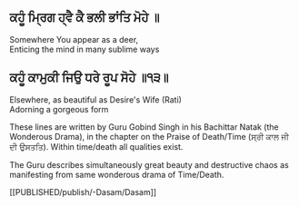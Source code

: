 ## ਕਹੂੰ ਮ੍ਰਿਗ ਹ੍ਵੈ ਕੈ ਭਲੀ ਭਾਂਤਿ ਮੋਹੇ ॥  
Somewhere You appear as a deer,  
Enticing the mind in many sublime ways  
  
## ਕਹੂੰ ਕਾਮੁਕੀ ਜਿਉ ਧਰੇ ਰੂਪ ਸੋਹੇ ॥੧੩॥  
Elsewhere, as beautiful as Desire's Wife (Rati)  
Adorning a gorgeous form

These lines are written by Guru Gobind Singh in his Bachittar Natak (the Wonderous Drama), in the chapter on the Praise of Death/Time (ਸ੍ਰੀ ਕਾਲ ਜੀ ਦੀ ਉਸਤਤਿ). Within time/death all qualities exist. 

The Guru describes simultaneously great beauty and  destructive chaos as manifesting from same wonderous drama of Time/Death. 

[[PUBLISHED/publish/-Dasam/Dasam]]


